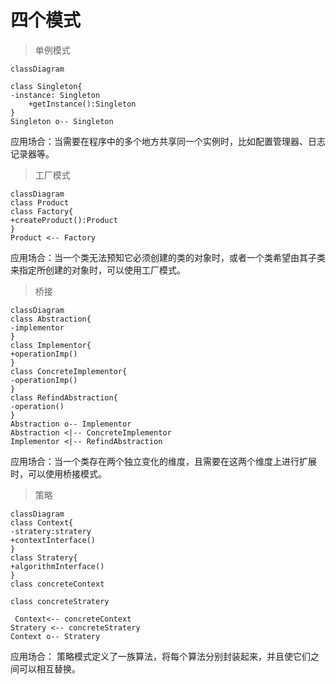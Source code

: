 # 四个模式

> 单例模式

```mermaid
classDiagram

class Singleton{
-instance: Singleton
	+getInstance():Singleton
}
Singleton o-- Singleton
```

应用场合：当需要在程序中的多个地方共享同一个实例时，比如配置管理器、日志记录器等。

> 工厂模式

```mermaid
classDiagram
class Product
class Factory{
+createProduct():Product
}
Product <-- Factory
```

应用场合：当一个类无法预知它必须创建的类的对象时，或者一个类希望由其子类来指定所创建的对象时，可以使用工厂模式。

> 桥接

```mermaid
classDiagram
class Abstraction{
-implementor
}
class Implementor{
+operationImp()
}
class ConcreteImplementor{
-operationImp()
}
class RefindAbstraction{
-operation()
}
Abstraction o-- Implementor
Abstraction <|-- ConcreteImplementor
Implementor <|-- RefindAbstraction
```

应用场合：当一个类存在两个独立变化的维度，且需要在这两个维度上进行扩展时，可以使用桥接模式。

> 策略

```mermaid
classDiagram
class Context{
-stratery:stratery
+contextInterface()
}
class Stratery{
+algorithmInterface()
}
class concreteContext

class concreteStratery

 Context<-- concreteContext
Stratery <-- concreteStratery
Context o-- Stratery
```

应用场合： 策略模式定义了一族算法，将每个算法分别封装起来，并且使它们之间可以相互替换。
